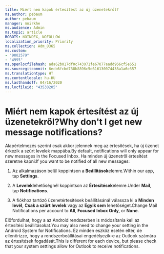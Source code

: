 ```yaml
---
title: Miért nem kapok értesítést az új üzenetekről?
ms.author: pebaum
author: pebaum
manager: mnirkhe
ms.audience: Admin
ms.topic: article
ROBOTS: NOINDEX, NOFOLLOW
localization_priority: Priority
ms.collection: Adm_O365
ms.custom:
- "9002579"
- "4995"
ms.openlocfilehash: ada62b017df0c743071fe67077aadd966cf5e651
ms.sourcegitcommit: 6ecb6fcbd738b8896c5d616130074438a1a6e357
ms.translationtype: HT
ms.contentlocale: hu-HU
ms.lasthandoff: 04/16/2020
ms.locfileid: "43530205"
---
```

# <a name="why-dont-i-get-new-message-notifications"></a><span data-ttu-id="6e768-102">Miért nem kapok értesítést az új üzenetekről?</span><span class="sxs-lookup"><span data-stu-id="6e768-102">Why don't I get new message notifications?</span></span>

<span data-ttu-id="6e768-103">Alapértelmezés szerint csak akkor jelennek meg az értesítések, ha új üzenet érkezik a szűrt levelek mappába.</span><span class="sxs-lookup"><span data-stu-id="6e768-103">By default, notifications will only appear for new messages in the Focused Inbox.</span></span> <span data-ttu-id="6e768-104">Ha minden új üzenetről értesítést szeretne kapni:</span><span class="sxs-lookup"><span data-stu-id="6e768-104">If you want to be notified of all new messages:</span></span>

1. <span data-ttu-id="6e768-105">Az alkalmazáson belül koppintson a **Beállítások**elemre.</span><span class="sxs-lookup"><span data-stu-id="6e768-105">Within our app, tap **Settings**.</span></span>

2. <span data-ttu-id="6e768-106">A **Levelek**lehetőségnél koppintson az **Értesítések**elemre.</span><span class="sxs-lookup"><span data-stu-id="6e768-106">Under **Mail**, tap **Notifications**.</span></span>

3. <span data-ttu-id="6e768-107">A fiókhoz tartózó üzenetértesítések beállításánál válassza ki a **Minden levél**, **Csak a szűrt levelek** vagy az **Egyik sem** lehetőséget.</span><span class="sxs-lookup"><span data-stu-id="6e768-107">Change Mail Notifications per account to **All**, **Focused Inbox Only**, or **None**.</span></span>

<span data-ttu-id="6e768-108">Előfordulhat, hogy a az Android rendszerben is módosítania kell az értesítési beállításokat.</span><span class="sxs-lookup"><span data-stu-id="6e768-108">You may also need to change your setting in the Android System for Notifications.</span></span> <span data-ttu-id="6e768-109">Ez minden eszköz esetén eltér, de ellenőrizze, hogy a rendszerbeállításai engedélyezik-e az Outlook számára az értesítések fogadását.</span><span class="sxs-lookup"><span data-stu-id="6e768-109">This is different for each device, but please check that your system settings allow for Outlook to receive notifications.</span></span>
